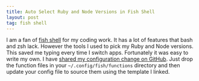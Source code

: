 ```yaml
---
title: Auto Select Ruby and Node Versions in Fish Shell
layout: post
tag: fish shell
---
```

I am a fan of [fish shell](https://fishshell.com) for my coding work. It has a lot of features that bash and zsh lack. However the tools I used to pick my Ruby and Node versions. This saved me typing every time I switch apps. Fortunately it was easy to write my own. I have [shared my configuration change on GitHub](https://gist.github.com/mzagaja/c7ec73fe84fd161dfee13facb9c17e11). Just drop the function files in your `~/.config/fish/functions` directory and then update your config file to source them using the template I linked.